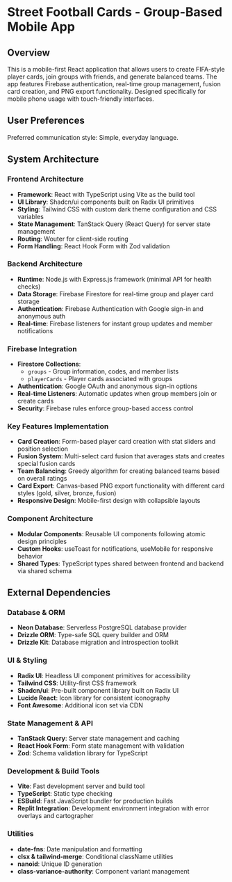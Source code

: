 # Street Football Cards - Group-Based Mobile App

## Overview

This is a mobile-first React application that allows users to create FIFA-style player cards, join groups with friends, and generate balanced teams. The app features Firebase authentication, real-time group management, fusion card creation, and PNG export functionality. Designed specifically for mobile phone usage with touch-friendly interfaces.

## User Preferences

Preferred communication style: Simple, everyday language.

## System Architecture

### Frontend Architecture
- **Framework**: React with TypeScript using Vite as the build tool
- **UI Library**: Shadcn/ui components built on Radix UI primitives
- **Styling**: Tailwind CSS with custom dark theme configuration and CSS variables
- **State Management**: TanStack Query (React Query) for server state management
- **Routing**: Wouter for client-side routing
- **Form Handling**: React Hook Form with Zod validation

### Backend Architecture
- **Runtime**: Node.js with Express.js framework (minimal API for health checks)
- **Data Storage**: Firebase Firestore for real-time group and player card storage
- **Authentication**: Firebase Authentication with Google sign-in and anonymous auth
- **Real-time**: Firebase listeners for instant group updates and member notifications

### Firebase Integration
- **Firestore Collections**: 
  - `groups` - Group information, codes, and member lists
  - `playerCards` - Player cards associated with groups
- **Authentication**: Google OAuth and anonymous sign-in options
- **Real-time Listeners**: Automatic updates when group members join or create cards
- **Security**: Firebase rules enforce group-based access control

### Key Features Implementation
- **Card Creation**: Form-based player card creation with stat sliders and position selection
- **Fusion System**: Multi-select card fusion that averages stats and creates special fusion cards
- **Team Balancing**: Greedy algorithm for creating balanced teams based on overall ratings
- **Card Export**: Canvas-based PNG export functionality with different card styles (gold, silver, bronze, fusion)
- **Responsive Design**: Mobile-first design with collapsible layouts

### Component Architecture
- **Modular Components**: Reusable UI components following atomic design principles
- **Custom Hooks**: useToast for notifications, useMobile for responsive behavior
- **Shared Types**: TypeScript types shared between frontend and backend via shared schema

## External Dependencies

### Database & ORM
- **Neon Database**: Serverless PostgreSQL database provider
- **Drizzle ORM**: Type-safe SQL query builder and ORM
- **Drizzle Kit**: Database migration and introspection toolkit

### UI & Styling
- **Radix UI**: Headless UI component primitives for accessibility
- **Tailwind CSS**: Utility-first CSS framework
- **Shadcn/ui**: Pre-built component library built on Radix UI
- **Lucide React**: Icon library for consistent iconography
- **Font Awesome**: Additional icon set via CDN

### State Management & API
- **TanStack Query**: Server state management and caching
- **React Hook Form**: Form state management with validation
- **Zod**: Schema validation library for TypeScript

### Development & Build Tools
- **Vite**: Fast development server and build tool
- **TypeScript**: Static type checking
- **ESBuild**: Fast JavaScript bundler for production builds
- **Replit Integration**: Development environment integration with error overlays and cartographer

### Utilities
- **date-fns**: Date manipulation and formatting
- **clsx & tailwind-merge**: Conditional className utilities
- **nanoid**: Unique ID generation
- **class-variance-authority**: Component variant management